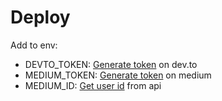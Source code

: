 
# Deploy

Add to env:

- DEVTO_TOKEN: [Generate token](https://dev.to/settings/account) on dev.to
- MEDIUM_TOKEN: [Generate token](https://help.medium.com/hc/en-us/articles/213480228-Get-an-integration-token-for-your-writing-app) on medium
- MEDIUM_ID: [Get user id](https://github.com/Medium/medium-api-docs#31-users) from api
